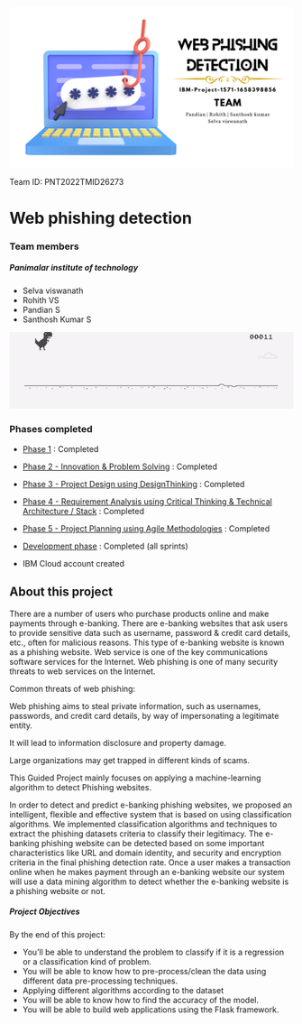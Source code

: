 ![Banner](/Imgs/logo.png "Banner")

Team ID:  PNT2022TMID26273
# **Web phishing detection**
### Team members
##### Panimalar institute of technology
- Selva viswanath
- Rohith VS
- Pandian S
- Santhosh Kumar S


![Dinosaur](/dino.gif "dino")


### Phases completed

 - [Phase 1]()                                                                                  : Completed
 - [Phase 2 - Innovation & Problem Solving](https://github.com/IBM-EPBL/IBM-Project-1571-1658398856/tree/main/Project%20design%20%26%20planning/Ideation%20phase)                                                   : Completed
 - [Phase 3 - Project Design using DesignThinking](https://github.com/IBM-EPBL/IBM-Project-1571-1658398856/tree/main/Project%20design%20%26%20planning/Project%20Design%20Phase-1)                                            : Completed
 - [Phase 4 - Requirement Analysis using Critical Thinking & Technical Architecture / Stack](https://github.com/IBM-EPBL/IBM-Project-1571-1658398856/tree/main/Project%20design%20%26%20planning/Project%20Design%20Phase-2)  : Completed
 - [Phase 5 - Project Planning using Agile Methodologies](https://github.com/IBM-EPBL/IBM-Project-1571-1658398856/tree/main/Project%20design%20%26%20planning/Project%20Planning)                                       : Completed
 - [Development phase](https://github.com/IBM-EPBL/IBM-Project-1571-1658398856/tree/main/Project%20Development%20Phase/Sprint%204/Final%20flask%20app/PNT2022TMID26273)                                                                          : Completed (all sprints)

 - IBM Cloud account created
## About this project

There are a number of users who purchase products online and make payments through e-banking. There are e-banking websites that ask users to provide sensitive data such as username, password & credit card details, etc., often for malicious reasons. This type of e-banking website is known as a phishing website. Web service is one of the key communications software services for the Internet. Web phishing is one of many security threats to web services on the Internet. 

Common threats of web phishing:

Web phishing aims to steal private information, such as usernames, passwords, and credit card details, by way of impersonating a legitimate entity.

It will lead to information disclosure and property damage.

Large organizations may get trapped in different kinds of scams.

This Guided Project mainly focuses on applying a machine-learning algorithm to detect Phishing websites.

In order to detect and predict e-banking phishing websites, we proposed an intelligent, flexible and effective system that is based on using classification algorithms.  We implemented classification algorithms and techniques to extract the phishing datasets criteria to classify their legitimacy. The e-banking phishing website can be detected based on some important characteristics like URL and domain identity, and security and encryption criteria in the final phishing detection rate. Once a user makes a transaction online when he makes payment through an e-banking website our system will use a data mining algorithm to detect whether the e-banking website is a phishing website or not.

##### Project Objectives
By the end of this project:
- You’ll be able to understand the problem to classify if it is a regression or a classification kind of problem.
- You will be able to know how to pre-process/clean the data using different data pre-processing techniques.
- Applying different algorithms according to the dataset
- You will be able to know how to find the accuracy of the model.
- You will be able to build web applications using the Flask framework.

